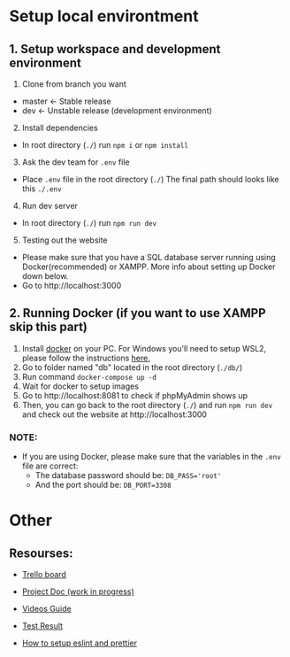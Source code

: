 # Setup local environtment
## 1. Setup workspace and development environment
1. Clone from branch you want
- master <- Stable release
- dev <- Unstable release (development environment)

2. Install dependencies
- In root directory (```./```) run ```npm i``` or ```npm install```
3. Ask the dev team for ```.env``` file
- Place ```.env``` file in the root directory (```./```) The final path should looks like this ```./.env```
4. Run dev server
- In root directory (```./```) run ```npm run dev```
5. Testing out the website
- Please make sure that you have a SQL database server running using Docker(recommended) or XAMPP. More info about setting up Docker down below.
- Go to http://localhost:3000

## 2. Running Docker (if you want to use XAMPP skip this part)
1. Install [docker](https://docs.docker.com/get-docker/) on your PC. For Windows you'll need to setup WSL2, please follow the instructions [here.](https://docs.docker.com/desktop/windows/install/)
2. Go to folder named "db" located in the root directory (```./db/```)
3. Run command ```docker-compose up -d```
4. Wait for docker to setup images
5. Go to http://localhost:8081 to check if phpMyAdmin shows up
6. Then, you can go back to the root directory (```./```) and run ```npm run dev``` and check out the website at http://localhost:3000

### NOTE:
- If you are using Docker, please make sure that the variables in the ```.env``` file are correct:
  - The database password should be: ```DB_PASS='root'```
  - And the port should be: ```DB_PORT=3308```

# Other
## Resourses:
- [Trello board](https://trello.com/b/ZDRtliDP/senior)

- [Project Doc (work in progress)](https://docs.google.com/document/u/1/d/1t9EwBr6hAleTO7v4ljuYS1nZ5FxNZsjD/edit?usp=sharing&ouid=112905365178969432939&rtpof=true&sd=true)

- [Videos Guide](https://drive.google.com/drive/u/1/folders/1cCRHNwGQ-3NyUzqnkJv0Jtjbab3UzaF7?fbclid=IwAR0GkJW4TFsKe55B-L_NNHiyEasURQOJPxnMO38L15shL7Q2Bxou3BleT3Q)

- [Test Result](https://docs.google.com/document/d/1YgUVU92XfDQD5lD_H-zSSyvBz2HhnjeOAJ6qB6IX4Mo/edit?fbclid=IwAR0BK5OkrcAgHlMcYuwz7LpEpQKrrODV5Qlhc73-s482l-ak3JHTyCFTIuk)

- [How to setup eslint and prettier](https://medium.com/@gogl.alex/how-to-properly-set-up-eslint-with-prettier-for-vue-or-nuxt-in-vscode-e42532099a9c)

